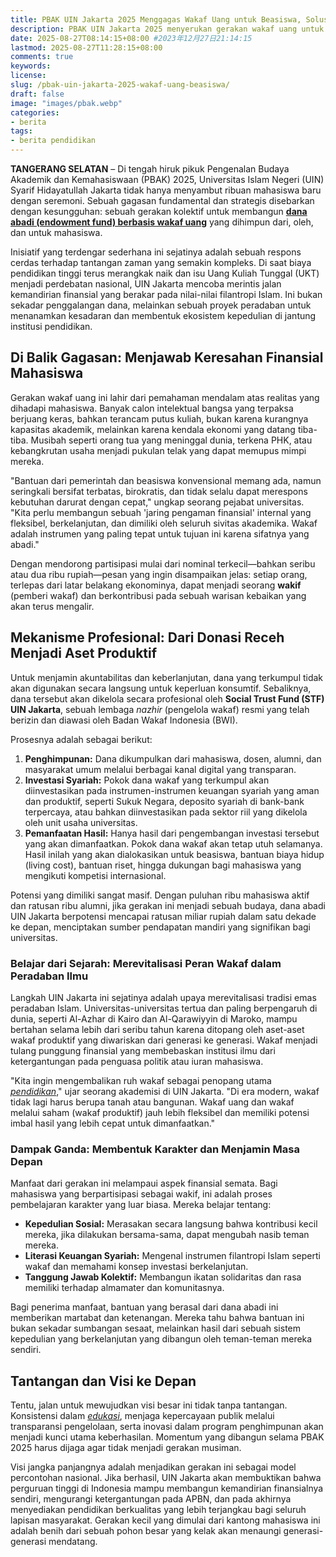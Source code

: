```yaml
---
title: PBAK UIN Jakarta 2025 Menggagas Wakaf Uang untuk Beasiswa, Solusi Inovatif Atasi Masalah Finansial Mahasiswa
description: PBAK UIN Jakarta 2025 menyerukan gerakan wakaf uang untuk beasiswa mahasiswa. Sebuah langkah inovatif untuk menjamin keberlangsungan pendidikan dan menanamkan kepedulian sosial sejak dini.
date: 2025-08-27T08:14:15+08:00 #2023年12月27日21:14:15
lastmod: 2025-08-27T11:28:15+08:00 
comments: true
keywords: 
license: 
slug: /pbak-uin-jakarta-2025-wakaf-uang-beasiswa/
draft: false 
image: "images/pbak.webp"
categories:
- berita
tags:
- berita pendidikan
---
```

**TANGERANG SELATAN** – Di tengah hiruk pikuk Pengenalan Budaya Akademik dan Kemahasiswaan (PBAK) 2025, Universitas Islam Negeri (UIN) Syarif Hidayatullah Jakarta tidak hanya menyambut ribuan mahasiswa baru dengan seremoni. Sebuah gagasan fundamental dan strategis disebarkan dengan kesungguhan: sebuah gerakan kolektif untuk membangun **[dana abadi (endowment fund) berbasis wakaf uang](/pbak-uin-jakarta-2025-wakaf-uang-beasiswa/)** yang dihimpun dari, oleh, dan untuk mahasiswa.

Inisiatif yang terdengar sederhana ini sejatinya adalah sebuah respons cerdas terhadap tantangan zaman yang semakin kompleks. Di saat biaya pendidikan tinggi terus merangkak naik dan isu Uang Kuliah Tunggal (UKT) menjadi perdebatan nasional, UIN Jakarta mencoba merintis jalan kemandirian finansial yang berakar pada nilai-nilai filantropi Islam. Ini bukan sekadar penggalangan dana, melainkan sebuah proyek peradaban untuk menanamkan kesadaran dan membentuk ekosistem kepedulian di jantung institusi pendidikan.

## **Di Balik Gagasan: Menjawab Keresahan Finansial Mahasiswa**

Gerakan wakaf uang ini lahir dari pemahaman mendalam atas realitas yang dihadapi mahasiswa. Banyak calon intelektual bangsa yang terpaksa berjuang keras, bahkan terancam putus kuliah, bukan karena kurangnya kapasitas akademik, melainkan karena kendala ekonomi yang datang tiba-tiba. Musibah seperti orang tua yang meninggal dunia, terkena PHK, atau kebangkrutan usaha menjadi pukulan telak yang dapat memupus mimpi mereka.

"Bantuan dari pemerintah dan beasiswa konvensional memang ada, namun seringkali bersifat terbatas, birokratis, dan tidak selalu dapat merespons kebutuhan darurat dengan cepat," ungkap seorang pejabat universitas. "Kita perlu membangun sebuah 'jaring pengaman finansial' internal yang fleksibel, berkelanjutan, dan dimiliki oleh seluruh sivitas akademika. Wakaf adalah instrumen yang paling tepat untuk tujuan ini karena sifatnya yang abadi."

Dengan mendorong partisipasi mulai dari nominal terkecil—bahkan seribu atau dua ribu rupiah—pesan yang ingin disampaikan jelas: setiap orang, terlepas dari latar belakang ekonominya, dapat menjadi seorang **wakif** (pemberi wakaf) dan berkontribusi pada sebuah warisan kebaikan yang akan terus mengalir.

## **Mekanisme Profesional: Dari Donasi Receh Menjadi Aset Produktif**

Untuk menjamin akuntabilitas dan keberlanjutan, dana yang terkumpul tidak akan digunakan secara langsung untuk keperluan konsumtif. Sebaliknya, dana tersebut akan dikelola secara profesional oleh **Social Trust Fund (STF) UIN Jakarta**, sebuah lembaga *nazhir* (pengelola wakaf) resmi yang telah berizin dan diawasi oleh Badan Wakaf Indonesia (BWI).

Prosesnya adalah sebagai berikut:
1.  **Penghimpunan:** Dana dikumpulkan dari mahasiswa, dosen, alumni, dan masyarakat umum melalui berbagai kanal digital yang transparan.
2.  **Investasi Syariah:** Pokok dana wakaf yang terkumpul akan diinvestasikan pada instrumen-instrumen keuangan syariah yang aman dan produktif, seperti Sukuk Negara, deposito syariah di bank-bank terpercaya, atau bahkan diinvestasikan pada sektor riil yang dikelola oleh unit usaha universitas.
3.  **Pemanfaatan Hasil:** Hanya hasil dari pengembangan investasi tersebut yang akan dimanfaatkan. Pokok dana wakaf akan tetap utuh selamanya. Hasil inilah yang akan dialokasikan untuk beasiswa, bantuan biaya hidup (living cost), bantuan riset, hingga dukungan bagi mahasiswa yang mengikuti kompetisi internasional.

Potensi yang dimiliki sangat masif. Dengan puluhan ribu mahasiswa aktif dan ratusan ribu alumni, jika gerakan ini menjadi sebuah budaya, dana abadi UIN Jakarta berpotensi mencapai ratusan miliar rupiah dalam satu dekade ke depan, menciptakan sumber pendapatan mandiri yang signifikan bagi universitas.

### **Belajar dari Sejarah: Merevitalisasi Peran Wakaf dalam Peradaban Ilmu**

Langkah UIN Jakarta ini sejatinya adalah upaya merevitalisasi tradisi emas peradaban Islam. Universitas-universitas tertua dan paling berpengaruh di dunia, seperti Al-Azhar di Kairo dan Al-Qarawiyyin di Maroko, mampu bertahan selama lebih dari seribu tahun karena ditopang oleh aset-aset wakaf produktif yang diwariskan dari generasi ke generasi. Wakaf menjadi tulang punggung finansial yang membebaskan institusi ilmu dari ketergantungan pada penguasa politik atau iuran mahasiswa.

"Kita ingin mengembalikan ruh wakaf sebagai penopang utama *[pendidikan](/categories/pendidikan/)*," ujar seorang akademisi di UIN Jakarta. "Di era modern, wakaf tidak lagi harus berupa tanah atau bangunan. Wakaf uang dan wakaf melalui saham (wakaf produktif) jauh lebih fleksibel dan memiliki potensi imbal hasil yang lebih cepat untuk dimanfaatkan."

### **Dampak Ganda: Membentuk Karakter dan Menjamin Masa Depan**

Manfaat dari gerakan ini melampaui aspek finansial semata. Bagi mahasiswa yang berpartisipasi sebagai wakif, ini adalah proses pembelajaran karakter yang luar biasa. Mereka belajar tentang:
-   **Kepedulian Sosial:** Merasakan secara langsung bahwa kontribusi kecil mereka, jika dilakukan bersama-sama, dapat mengubah nasib teman mereka.
-   **Literasi Keuangan Syariah:** Mengenal instrumen filantropi Islam seperti wakaf dan memahami konsep investasi berkelanjutan.
-   **Tanggung Jawab Kolektif:** Membangun ikatan solidaritas dan rasa memiliki terhadap almamater dan komunitasnya.

Bagi penerima manfaat, bantuan yang berasal dari dana abadi ini memberikan martabat dan ketenangan. Mereka tahu bahwa bantuan ini bukan sekadar sumbangan sesaat, melainkan hasil dari sebuah sistem kepedulian yang berkelanjutan yang dibangun oleh teman-teman mereka sendiri.

## **Tantangan dan Visi ke Depan**

Tentu, jalan untuk mewujudkan visi besar ini tidak tanpa tantangan. Konsistensi dalam *[edukasi](/)*, menjaga kepercayaan publik melalui transparansi pengelolaan, serta inovasi dalam program penghimpunan akan menjadi kunci utama keberhasilan. Momentum yang dibangun selama PBAK 2025 harus dijaga agar tidak menjadi gerakan musiman.

Visi jangka panjangnya adalah menjadikan gerakan ini sebagai model percontohan nasional. Jika berhasil, UIN Jakarta akan membuktikan bahwa perguruan tinggi di Indonesia mampu membangun kemandirian finansialnya sendiri, mengurangi ketergantungan pada APBN, dan pada akhirnya menyediakan pendidikan berkualitas yang lebih terjangkau bagi seluruh lapisan masyarakat. Gerakan kecil yang dimulai dari kantong mahasiswa ini adalah benih dari sebuah pohon besar yang kelak akan menaungi generasi-generasi mendatang.